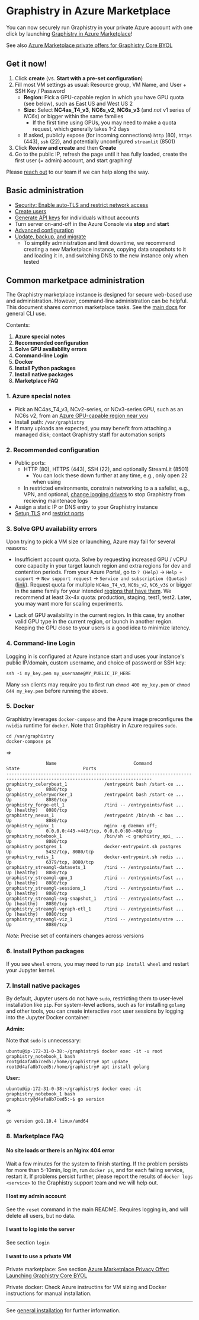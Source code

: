 # Graphistry in Azure Marketplace

You can now securely run Graphistry in your private Azure account with one click by launching [Graphistry in Azure Marketplace](https://azuremarketplace.microsoft.com/en-us/marketplace/apps/graphistry.graphistry-core-2-24-9)!

See also [Azure Marketplace private offers for Graphistry Core BYOL](azure_marketplace_private_offer.md)

## Get it now!

1. Click **create** (vs. **Start with a pre-set configuration**)
1. Fill  most VM settings as usual: Resource group, VM Name, and User + SSH Key / Password
    - **Region**: Pick a GPU-capable region in which you have GPU quota (see below), such as East US and West US 2
    - **Size**: Select **NC4as_T4_v3**, **NC6s_v2**, **NC6s_v3** (and *not* v1 series of *NC6s*) or bigger within the same families
      - If the first time using GPUs, you may need to make a quota request, which generally takes 1-2 days
    - If asked, publicly expose (for incoming connections) `http` (80), `https` (443), `ssh` (22), and potentially unconfigured `streamlit` (8501)
1. Click **Review and create** and then **Create**
1. Go to the public IP, refresh the page until it has fully loaded, create the first user (= admin) account, and start graphing!

Please [reach out](https://www.graphistry.com/support) to our team if we can help along the way.

## Basic administration

* [Security: Enable auto-TLS and restrict network access](configure-security.md)
* [Create users](user-creation.md)
* [Generate API keys](../README.md) for individuals without accounts
* Turn server on-and-off in the Azure Console via **stop** and **start**
* [Advanced configuration](configure.md)
* [Update, backup, and migrate](update-backup-migrate.md)
  * To simplify administration and limit downtime, we recommend creating a new Marketplace instance, copying data snapshots to it and loading it in, and switching DNS to the new instance only when tested

## Common marketpace administration

The Graphistry marketplace instance is designed for secure web-based use and administration. However, command-line administration can be helpful. This document shares common marketplace tasks. See the [main docs](https://github.com/graphistry/graphistry-cli) for general CLI use. 

Contents:

1. **Azure special notes**
1. **Recommended configuration**
1. **Solve GPU availability errors**
1. **Command-line Login**
1. **Docker**
1. **Install Python packages**
1. **Install native packages**
1. **Marketplace FAQ**


### 1. Azure special notes

* Pick an NC4as_T4_v3, NCv2-series, or NCv3-series GPU, such as an NC6s v2, from an [Azure GPU-capable region near you](https://azure.microsoft.com/en-us/global-infrastructure/services/) 
* Install path: `/var/graphistry`
* If many uploads are expected, you may benefit from attaching a managed disk; contact Graphistry staff for automation scripts

### 2. Recommended configuration

* Public ports:
  * HTTP (80), HTTPS (443), SSH (22), and optionally StreamLit (8501)
    * You can lock these down further at any time, e.g., only open 22 when using
  * In restricted environments, constrain networking to a a safelist, e.g., VPN, and optional, [change logging drivers](https://docs.docker.com/config/containers/logging/configure/) to stop Graphistry from recieving maintenace logs
* Assign a static IP or DNS entry to your Graphistry instance 
* [Setup TLS](configure.md) and [restrict ports](configure-security.md)


### 3. Solve GPU availability errors

Upon trying to pick a VM size or launching, Azure may fail for several reasons:

* Insufficient account quota. Solve by requesting increased GPU / vCPU core capacity in your target launch region and extra regions for dev and contention periods. From your Azure Portal, go to  `? (Help)` -> `Help + support` -> `New support request` -> `Service and subscription (Quotas)` ([link](https://portal.azure.com/#blade/Microsoft_Azure_Support/HelpAndSupportBlade/overview)).  Request quota for multiple `NC4as_T4_v3`, `NC6s_v2`, `NC6_v3`s or bigger in the same family for your intended [regions that have them](https://azure.microsoft.com/en-us/global-infrastructure/services/?products=virtual-machines). We recommend at least 3x-4x quota: production, staging, test1, test2. Later, you may want more for scaling experiments.

* Lack of GPU availability in the current region. In this case, try another valid GPU type in the current region, or launch in another region. Keeping the GPU close to your users is a good idea to minimize latency.


### 4. Command-line Login

Logging in is configured at Azure instance start and uses your instance's public IP/domain, custom username, and choice of password or SSH key:

```ssh -i my_key.pem my_username@MY_PUBLIC_IP_HERE```

Many `ssh` clients may require you to first run `chmod 400 my_key.pem` or `chmod 644 my_key.pem` before running the above.

### 5. Docker

Graphistry leverages `docker-compose` and the Azure image preconfigures the `nvidia` runtime for `docker`.  Note that Graphistry in Azure requires `sudo`.

```
cd /var/graphistry
docker-compose ps
```

=>

```
               Name                             Command                  State                        Ports                  
-----------------------------------------------------------------------------------------------------------------------------
graphistry_celerybeat_1              /entrypoint bash /start-ce ...   Up             8080/tcp                                
graphistry_celeryworker_1            /entrypoint bash /start-ce ...   Up             8080/tcp                                
graphistry_forge-etl_1               /tini -- /entrypoints/fast ...   Up (healthy)   8080/tcp                                
graphistry_nexus_1                   /entrypoint /bin/sh -c bas ...   Up             8080/tcp                                
graphistry_nginx_1                   nginx -g daemon off;             Up             0.0.0.0:443->443/tcp, 0.0.0.0:80->80/tcp
graphistry_notebook_1                /bin/sh -c graphistry_api_ ...   Up             8080/tcp                                
graphistry_postgres_1                docker-entrypoint.sh postgres    Up             5432/tcp, 8080/tcp                      
graphistry_redis_1                   docker-entrypoint.sh redis ...   Up             6379/tcp, 8080/tcp                      
graphistry_streamgl-datasets_1       /tini -- /entrypoints/fast ...   Up (healthy)   8080/tcp                                
graphistry_streamgl-gpu_1            /tini -- /entrypoints/fast ...   Up (healthy)   8080/tcp                                
graphistry_streamgl-sessions_1       /tini -- /entrypoints/fast ...   Up (healthy)   8080/tcp                                
graphistry_streamgl-svg-snapshot_1   /tini -- /entrypoints/fast ...   Up (healthy)   8080/tcp                                
graphistry_streamgl-vgraph-etl_1     /tini -- /entrypoints/fast ...   Up (healthy)   8080/tcp                                
graphistry_streamgl-viz_1            /tini -- /entrypoints/stre ...   Up             8080/tcp   
```

*Note*: Precise set of containers changes across versions

### 6. Install Python packages

If you see `wheel` errors, you may need to run `pip install wheel` and restart your Jupyter kernel.

### 7. Install native packages

By default, Jupyter users do not have `sudo`, restricting them to user-level installation like `pip`. For system-level actions, such as for installing `golang` and other tools, you can create interactive `root` user sessions by logging into the Jupyter Docker container:


**Admin:**

Note that `sudo` is unnecessary:

```
ubuntu@ip-172-31-0-38:~/graphistry$ docker exec -it -u root graphistry_notebook_1 bash
root@d4afa8b7ced5:/home/graphistry# apt update 
root@d4afa8b7ced5:/home/graphistry# apt install golang
```

**User:**
```
ubuntu@ip-172-31-0-38:~/graphistry$ docker exec -it  graphistry_notebook_1 bash
graphistry@d4afa8b7ced5:~$ go version
```
=>
```
go version go1.10.4 linux/amd64
```


### 8. Marketplace FAQ

#### No site loads or there is an Nginx 404 error

Wait a few minutes for the system to finish starting. If the problem persists for more than 5-10min, log in, run `docker ps`, and for each failing service, restart it. If problems persist further, please report the results of `docker logs <service>` to the Graphistry support team and we will help out.

#### I lost my admin account

See the `reset` command in the main README. Requires logging in, and will delete all users, but no data.

#### I want to log into the server

See section `login`

#### I want to use a private VM

Private marketplace: See section [Azure Marketplace Privacy Offer: Launching Graphistry Core BYOL](azure_marketplace_private_offer.md)

Private docker: Check Azure instructins for VM sizing and Docker instructions for manual installation.

---

See [general installation](https://github.com/graphistry/graphistry-cli) for further information.

